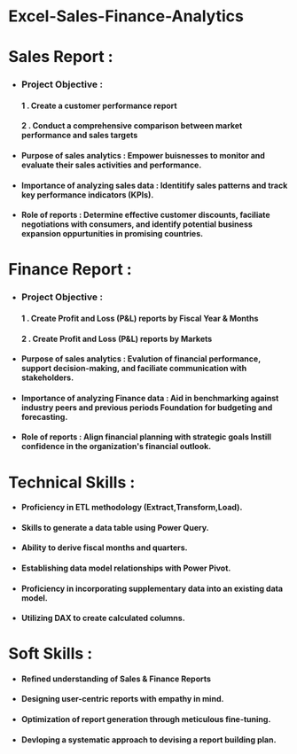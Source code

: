 # Excel-Sales-Finance-Analytics
# Sales Report :
* ### Project Objective :
  #### 1 . Create a customer performance report

  #### 2 .  Conduct a comprehensive comparison between market performance and sales targets

* #### Purpose of sales analytics : Empower buisnesses to monitor and evaluate their sales activities and performance.

* #### Importance of analyzing sales data : Identitify sales patterns and track key performance indicators (KPIs).

* #### Role of reports : Determine effective customer discounts, faciliate negotiations with consumers, and identify potential business expansion oppurtunities in promising countries.

# Finance Report :
* ### Project Objective :
  #### 1 . Create Profit and Loss (P&L) reports by Fiscal Year & Months
  
  #### 2 . Create Profit and Loss (P&L) reports by Markets

* #### Purpose of sales analytics : Evalution of financial performance, support decision-making, and faciliate communication with stakeholders.

* #### Importance of analyzing Finance data : Aid in benchmarking against industry peers and previous periods Foundation for budgeting and forecasting.

* #### Role of reports : Align financial planning with strategic goals Instill confidence in the organization's financial outlook.

# Technical Skills :

* #### Proficiency in ETL methodology (Extract,Transform,Load).
* #### Skills to generate a data table using Power Query.
* #### Ability to derive fiscal months and quarters.
* #### Establishing data model relationships with Power Pivot.
* #### Proficiency in incorporating supplementary data into an existing data model.
* #### Utilizing DAX to create calculated columns.

# Soft Skills :

* #### Refined understanding of Sales & Finance Reports
* #### Designing user-centric reports with empathy in mind.
* #### Optimization of report generation through meticulous fine-tuning.
* #### Devloping a systematic approach to devising a report building plan.



    
